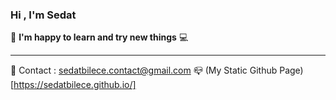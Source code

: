 ### Hi , I'm Sedat 
 :iphone:  **I'm happy to learn and try new things**  :computer:
***
:e-mail: Contact : sedatbilece.contact@gmail.com :mailbox_closed:
(My Static Github Page)[https://sedatbilece.github.io/]




